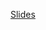 [Slides](https://krishnajirao.notion.site/Decoupling-Test-Isolation-d015decc368b485382459e0d6247229e)
